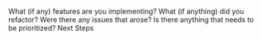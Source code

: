 What (if any) features are you implementing?
What (if anything) did you refactor?
Were there any issues that arose?
Is there anything that needs to be prioritized?
Next Steps

